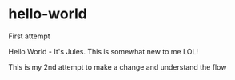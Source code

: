 # hello-world
First attempt

Hello World - It's Jules.  This is somewhat new to me LOL!

This is my 2nd attempt to make a change and understand the flow

